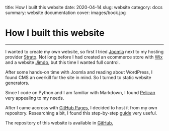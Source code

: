 title: How I built this website
date: 2020-04-14
slug: website
category: docs
summary: website documentation
cover: images/book.jpg

# How I built this website
---

I wanted to create my own website, so first I tried [Joomla](https://www.joomla.org/) next to my hosting provider [Strato](https://www.strato.com/). Not long before I had created an ecommerce store with [Wix](https://www.wix.com/) and a website [Jimdo](www.jimdo.com), but this time I wanted full control.

After some hands-on time with Joomla and reading about WordPress, I found CMS an overkill for the site in mind. So I turned to static website generators.

Since I code on Python and I am familiar with Markdown, I found [Pelican](https://blog.getpelican.com/) very appealing to my needs. 

After I came accross with [GitHub Pages](https://pages.github.com/), I decided to host it from my own repository. Researching a bit, I found this step-by-step [guide](https://pythonforundergradengineers.com/how-i-built-this-site-1.html) very useful.

The repository of this website is available in [GitHub.](https://github.com/luisveratudela/luisveratudela.github.io)